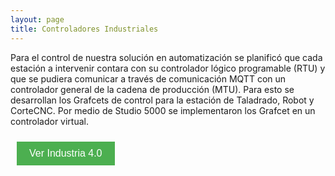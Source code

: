 ```yaml
---
layout: page
title: Controladores Industriales
---
```



Para el control de nuestra solución en automatización se planificó que cada estación a intervenir contara con su controlador lógico programable (RTU) y que se pudiera comunicar a través de comunicación MQTT con un controlador general de la cadena de producción (MTU). Para esto se desarrollan los Grafcets de control para la estación de Taladrado, Robot y CorteCNC. Por medio de Studio 5000 se implementaron los Grafcet en un controlador virtual.

<button style="background-color: #4CAF50; /* color de fondo */
               color: white; /* color del texto */
               border: none; /* borde del botón */
               padding: 10px 20px; /* espacio alrededor del texto */
               text-align: center; /* centrar el texto */
               text-decoration: none; /* sin subrayado */
               display: inline-block; /* mostrar en línea */
               font-size: 16px; /* tamaño de la fuente */
               margin: 10px; /* margen externo */
               cursor: pointer; /* cursor de puntero */"
        onclick="window.location.href = window.location.href + 'industria'">
Ver Industria 4.0 </button>
